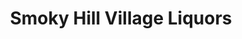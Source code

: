 ---
title: "Smoky Hill Village Liquors"
url: /centennial/smoky-hill-village-liquors/
shop: Spirituosen
---